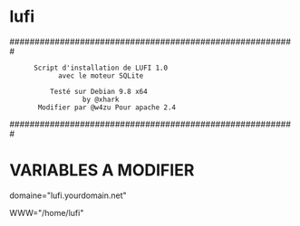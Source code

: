 # lufi
#########################################################
                                                       
          Script d'installation de LUFI 1.0            
                avec le moteur SQLite                  
                                                       
              Testé sur Debian 9.8 x64                 
                      by @xhark                        
           Modifier par @w4zu Pour apache 2.4          
                                                       
#########################################################
# VARIABLES A MODIFIER
domaine="lufi.yourdomain.net"

WWW="/home/lufi"
